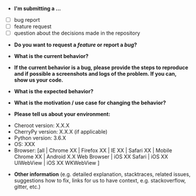 <!--
**** DELETE THIS BLOCK ****  

Thanks for filing an issue!  Please keep keep issues limited to bug reports,
feature requests, and other general issues. For support questions, please feel
free to reach out on stackoverflow:
https://stackoverflow.com/questions/tagged/cheroot+or+cherrypy

**** /DELETE THIS BLOCK ****  
-->

* **I'm submitting a ...**
- [ ] bug report
- [ ] feature request
- [ ] question about the decisions made in the repository

* **Do you want to request a *feature* or report a *bug*?**



* **What is the current behavior?**



* **If the current behavior is a bug, please provide the steps to reproduce and if possible a screenshots and logs of the problem. If you can, show us your code.**



* **What is the expected behavior?**



* **What is the motivation / use case for changing the behavior?**



* **Please tell us about your environment:**

- Cheroot version: X.X.X
- CherryPy version: X.X.X (if applicable)
- Python version: 3.6.X
- OS: XXX
- Browser: [all | Chrome XX | Firefox XX | IE XX | Safari XX | Mobile Chrome XX | Android X.X Web Browser | iOS XX Safari | iOS XX UIWebView | iOS XX WKWebView ]



* **Other information** (e.g. detailed explanation, stacktraces, related issues, suggestions how to fix, links for us to have context, e.g. stackoverflow, gitter, etc.)
